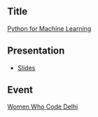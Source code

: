 ## Title

[Python for Machine Learning](https://slides.com/shagunsodhani/www2017)

## Presentation

* [Slides](https://slides.com/shagunsodhani/www2017)

## Event

[Women Who Code Delhi](https://www.meetup.com/Women-Who-Code-Delhi/events/240426878/)